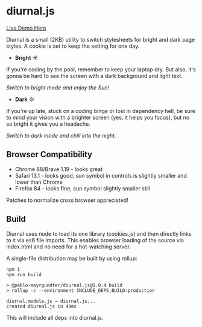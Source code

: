 # diurnal.js

[Live Demo Here](https://pablo-mayrgundter.github.io/diurnal.js/)

Diurnal is a small (2KB) utility to switch stylesheets for bright and
dark page styles.  A cookie is set to keep the setting for one day.

- **Bright** ☀

If you're coding by the pool, remember to keep your laptop dry.  But
also, it's gonna be hard to see the screen with a dark background and
light text.

*Switch to bright mode and enjoy the Sun!*

- **Dark** ☼

If you're up late, stuck on a coding binge or lost in dependency hell,
be sure to mind your vision with a brighter screen (yes, it helps you
focus), but no so bright it gives you a headache.

*Switch to dark mode and chill into the night.*

## Browser Compatibility

- Chrome 88/Brave 1.19 - looks great
- Safari 13.1 - looks good, sun symbol in controls is slightly smaller and lower than Chrome
- Firefox 84 - looks fine, sun symbol slightly smaller still

Patches to normalize cross browser appreciated!

## Build

Diurnal uses node to load its one library (cookies.js) and then directly links to it via es6 file imports.  This enables browser loading of the source via index.html and no need for a hot-watching server.

A single-file distribution may be built by using rollup:

```
npm i
npm run build

> @pablo-mayrgundter/diurnal.js@1.0.4 build
> rollup -c --environment INCLUDE_DEPS,BUILD:production

diurnal.module.js → diurnal.js...
created diurnal.js in 49ms
```

This will include all deps into diurnal.js.
